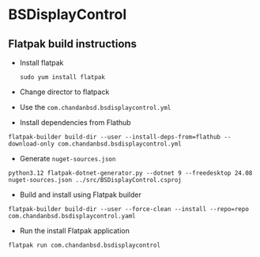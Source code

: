 # BSDisplayControl

## Flatpak build instructions

- Install flatpak

  `sudo yum install flatpak`

- Change director to flatpack

- Use the `com.chandanbsd.bsdisplaycontrol.yml`

- Install dependencies from Flathub

`flatpak-builder build-dir --user --install-deps-from=flathub --download-only com.chandanbsd.bsdisplaycontrol.yml`

- Generate `nuget-sources.json`

`python3.12 flatpak-dotnet-generator.py --dotnet 9 --freedesktop 24.08 nuget-sources.json ../src/BSDisplayControl.csproj`

- Build and install using Flatpak builder

`flatpak-builder build-dir --user --force-clean --install --repo=repo com.chandanbsd.bsdisplaycontrol.yaml`

- Run the install Flatpak application

`flatpak run com.chandanbsd.bsdisplaycontrol`
